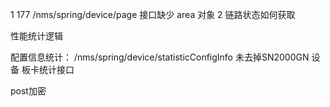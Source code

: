 1 177  /nms/spring/device/page  接口缺少 area 对象
2 链路状态如何获取



性能统计逻辑



配置信息统计：
/nms/spring/device/statisticConfigInfo
未去掉SN2000GN 设备
板卡统计接口



post加密 